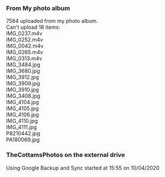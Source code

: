 ### From My photo album  
7584 uploaded from my photo album.  
Can't upload 18 items:  
IMG_0237.m4v  
IMG_0252.m4v  
IMG_0042.m4v  
IMG_0265.m4v  
IMG_0313.m4v  
IMG_3484.jpg  
IMG_3680.jpg  
IMG_3912.jpg  
IMG_3909.jpg  
IMG_3910.jpg  
IMG_3408.jpg  
IMG_4104.jpg  
IMG_4105.jpg  
IMG_4106.jpg  
IMG_4110.jpg  
IMG_4111.jpg  
P8210442.jpg  
PA180069.jpg  

### TheCottamsPhotos on the external drive
Using Google Backup and Sync started at 15:55 on 10/04/2020
